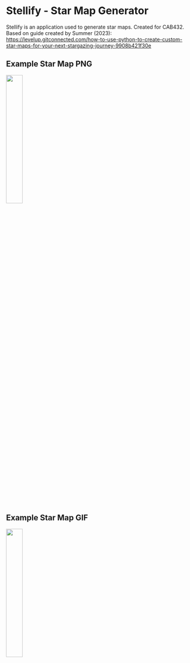 # Stellify - Star Map Generator
Stellify is an application used to generate star maps. Created for CAB432. Based on guide created by Summer (2023): https://levelup.gitconnected.com/how-to-use-python-to-create-custom-star-maps-for-your-next-stargazing-journey-9908b421f30e

## Example Star Map PNG
<img src="https://i.postimg.cc/mgxKPwvk/New-York-USA-20250810-0000.png" width=30% height=30%/>

## Example Star Map GIF
<img src="https://i.postimg.cc/xChVtS4y/New-York-USA-20250810-0000.gif" width=30% height=30%/>
